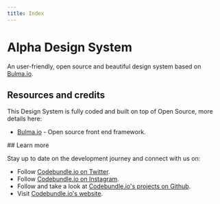 ```yaml
---
title: Index
---
```


# Alpha Design System

An user-friendly, open source and beautiful design system based on [Bulma.io](https://bulma.io/).

## Resources and credits

This Design System is fully coded and built on top of Open Source, more details here:

- [Bulma.io](https://bulma.io/) - Open source front end framework.

## Learn more

Stay up to date on the development journey and connect with us on:

- Follow [Codebundle.io on Twitter](https://twitter.com/codebundle_io).
- Follow [Codebundle.io on Instagram](https://instagram.com/codebundleio).
- Follow and take a look at [Codebundle.io's projects on Github](https://github.com/codebundleio).
- Visit [Codebundle.io's website](https://codebundle.io/).
